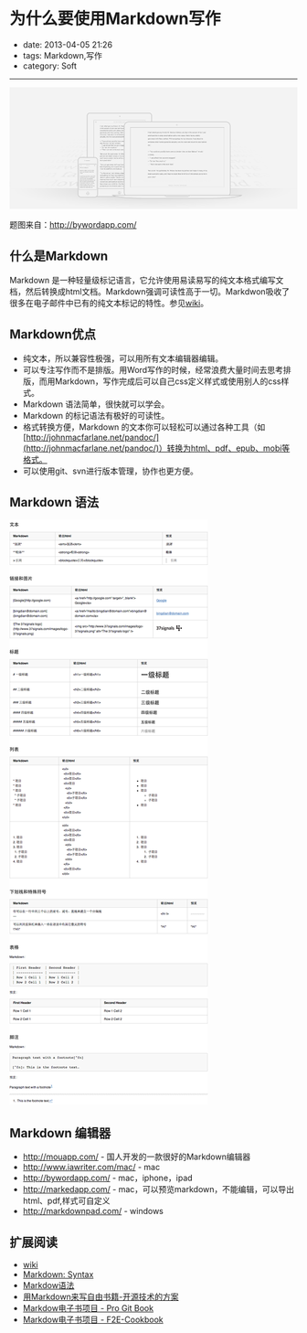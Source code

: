 # 为什么要使用Markdown写作

- date: 2013-04-05 21:26
- tags: Markdown,写作
- category: Soft

----------------

<img src="/files/img/markdown.png" alt="markdown" />

题图来自：http://bywordapp.com/

## 什么是Markdown

Markdown 是一种轻量级标记语言，它允许使用易读易写的纯文本格式编写文档，然后转换成html文档。Markdown强调可读性高于一切。Markdwon吸收了很多在电子邮件中已有的纯文本标记的特性。参见[wiki](http://zh.wikipedia.org/wiki/Markdown)。


## Markdown优点

* 纯文本，所以兼容性极强，可以用所有文本编辑器编辑。
* 可以专注写作而不是排版。用Word写作的时候，经常浪费大量时间去思考排版，而用Markdown，写作完成后可以自己css定义样式或使用别人的css样式。
* Markdown 语法简单，很快就可以学会。
* Markdown 的标记语法有极好的可读性。
* 格式转换方便，Markdown 的文本你可以轻松可以通过各种工具（如[http://johnmacfarlane.net/pandoc/](http://johnmacfarlane.net/pandoc/)）转换为html、pdf、epub、mobi等格式。
* 可以使用git、svn进行版本管理，协作也更方便。

## Markdown 语法

<img src="/files/img/markdown-syntax.png" alt="markdown syntax" />

## Markdown 编辑器

* http://mouapp.com/ - 国人开发的一款很好的Markdown编辑器
* http://www.iawriter.com/mac/ - mac
* http://bywordapp.com/ - mac，iphone，ipad
* http://markedapp.com/ - mac，可以预览markdown，不能编辑，可以导出html、pdf,样式可自定义
* http://markdownpad.com/ -  windows

## 扩展阅读

* [wiki](http://zh.wikipedia.org/wiki/Markdown)
* [Markdown: Syntax](http://daringfireball.net/projects/markdown/syntax)
* [Markdow语法](http://wowubuntu.com/markdown/)
* [用Markdown来写自由书籍-开源技术的方案](http://www.ituring.com.cn/article/828?q=markdown)
* [Markdow电子书项目 - Pro Git Book](https://github.com/progit/progit)
* [Markdow电子书项目 - F2E-Cookbook](https://github.com/bingdian/F2E-Cookbook)